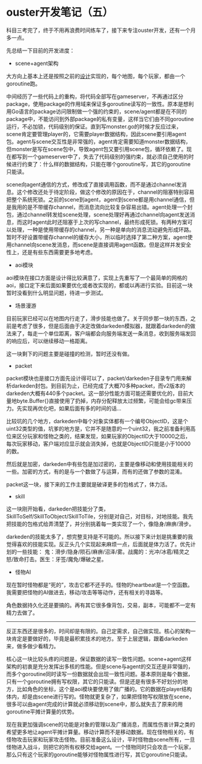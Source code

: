 # ouster开发笔记（五）

科目三考完了，终于不用再浪费时间练车了，接下来专注ouster开发，还有一个月多一点。

先总结一下目前的开发进度：

* scene+agent架构 

大方向上基本上还是按照之前的[设计](http://www.zenlife.tk/ouster.slide)实现的，每个地图，每个玩家，都由一个goroutine跑。

中间经历了一些代码上的重构，将代码全部写在gameserver，不再通过区分package，使用package的作用域来保证多goroutine读写的一致性。原本是想利用Go语言的package访问限制做一个强的约束的，scene/agent都是在不同的package中，不能访问到外部package的私有变量，这样当它们由不同goroutine运行，不必加锁，代码级别的保证。直到写monster.go的时候才反应过来，scene肯定要管理player的，它需要player数据结构，因此scene要引用agent包。agent与scene交互性是非常强的，agent肯定需要知道monster数据结构，但monster是写在scene包中，导致agent包又要引用scene包，循环依赖了。现在都写到一个gameserver中了，失去了代码级别的强约束，就必须自己使用的时候进行约束了：什么样的数据结构，只能在哪个goroutine写，其它的goroutine只能读。

scene向agent通信的方式，修改成了直接调用函数，而不是通过channel发消息。这个修改还处于待定阶段，做这个修改的原因在于，channel的阻塞特别容易把整个系统死锁。之前的scene到agent，agent到scene都是用channel通信，但是我用的是不带缓存channel，而消息流向比较复杂容易出错。agent处理一个封包，通过channel转发给scene处理，scene处理好再通过channel向agent发送消息，而这时agent此时还阻塞于上次的写channel，最终形成死锁。有两种方案可以处理，一种是使用带缓存的channel，另一种是单向的消息流动避免形成环路。暂时不好设置带缓存channel的缓存大小，所以临时选择了第二种方案，agent使用channel向scene发消息，而scene是直接调用agent函数。但是这样并发安全性上，还是有些东西需要更多地考虑。

* aoi模块

aoi模块在接口方面是设计得比较满意了，实现上先重写了一个最简单的网格的aoi，接口定下来后面如果要优化或者改实现的，都或以再进行实验。目前这一块暂时没看到什么明显问题，待进一步测试。

* 场景漫游

目前玩家已经可以在地图内行走了，滑步技能也做了。关于同步那一块的东西，之前是考虑了很多，但是后面由于决定改做darkeden模拟器，就跟着darkeden的做法来了，每走一个单位距离，客户端都会向服务端发送一条消息，收到服务端发回的响应后，可以继续移动一格距离。

这一块剩下的问题主要是碰撞的检测，暂时还没有做。

* packet

packet模块也是接口方面先设计得可以了，packet/darkeden子目录专门用来解析darkeden封包。到目前为止，已经完成了大概70多种packet，而v2版本的darkeden大概有440多个packet。这一部分性能方面可能还需要优化的，目前大量地byte.Buffer{}直接使用了扔掉，内存分配释放太过频繁，可能会给gc带来压力。先实现再优化吧，如果后面有多的时间的话...

比较坑的几个地方，darkeden中每个对象实体都有一个编号ObjectID，这是个uint32类型的值，坑爹的地方是，它并不是随意的一个uint32，我之前准备利用高位来区分玩家和怪物之类的，结果发现，如果玩家的ObjectID大于10000之后，每次玩家移动，客户端对应显示就会消失掉，也就是ObjectID只能是小于10000的数。

然后就是加密，darkeden中有些包是加过密的，主要是像移动和使用技能相关的一些。加密的方式，有的是与一个数做了与运算，而有的还做了参数的混淆。

packet这一块，接下来的工作主要就是破译更多的包格式了，体力活。

* skill

这一块刚开始看，darkeden把技能分了类，SkillToSelf/SkillToObject/SkillToTile，分别是对自己，对目标，对地技能。我先把技能的包格式给弄清楚了，并分别挑着每一类实现了一个，像隐身/麻痹/滑步。

darkeden的技能太多了，想完整支持是不可能的。所以接下来计划是挑重要的我觉得喜欢的技能实现。反正头几个实现起来麻烦一点，后面就是体力活了。优先计划的一些技能：
鬼：滑步/隐身/陨石/麻痹/沼泽/雾。战魔的：光冲/冰雹/精灵之怒/致命打击。医生：牙签/魔免/爆破之星。

* 怪物AI

现在暂时怪物都是“死的”，攻击它都不还手的。怪物的heartbeat是一个空函数。我需要把怪物的AI做进去，移动/攻击等等动作，还有相关的寻路等。

角色数据持久化还是要搞的。再有其它很多像背包，交易，副本，可能都不一定有精力去做了。

----------------

反正东西还是很多的，时间却是有限的。自己定需求，自己做实现。核心的架构一块肯定是要做好的，毕竟是最积累技术的地方。至于上层逻辑，跟着darkeden来，做多做少看精力。

核心这一块比较头疼的问题是，保证数据的读写一致性问题。scene+agent这样架构的初衷是充分发挥出多核的性能。但是scene与agent的交互还是非常强的，而多个goroutine同时读写一份数据就会出现一致性问题。基本原则是每个数据，只有一个goroutine拥有写权限，其它的只能读。但是还是有很多不好划分的地方，比如角色的坐标，这个是aoi模块要使用了做广播的。它的数据在player结构体内，却是由scene进行写的。怪物就更复杂了，如果把怪物写权限放在scene，很多可以由agent完成的计算就必须移动到scene中，那么就失去了原来的用goroutine平摊计算量的优势。

现在我更加强调scene的功能是对象的管理以及广播消息，而属性伤害计算之类的希望更多地让agent平摊计算量。移动计算而不是移动数据。现在怪物相关的，有怪物攻击玩家和玩家攻击怪物。目前准备这么设计，平时怪物由scene所有，一旦怪物进入战斗，则把它的所有权移交给agent。一个怪物同时只会攻击一个玩家，那么只有这个玩家的goroutine能够对怪物属性进行写，其它goroutine只能读。


